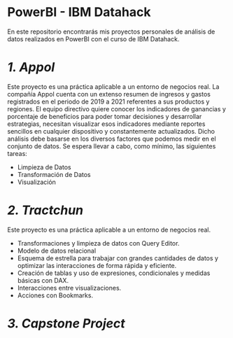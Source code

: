 # PowerBI - IBM Datahack

En este repositorio encontrarás mis proyectos personales de análisis de datos realizados en PowerBI con el curso de IBM Datahack.

# *1. Appol*

Este proyecto es una práctica aplicable a un entorno de negocios real. 
La compañía Appol cuenta con un extenso resumen de ingresos y gastos registrados en el periodo de 2019 a 2021 referentes a sus productos y regiones. El equipo directivo quiere conocer los indicadores de ganancias y porcentaje de beneficios para poder tomar decisiones y desarrollar estrategias, necesitan visualizar esos indicadores mediante reportes sencillos en cualquier dispositivo y constantemente actualizados.
Dicho análisis debe basarse en los diversos factores que podemos medir en el conjunto de datos. Se espera llevar a cabo, como mínimo, las siguientes tareas:

- Limpieza de Datos
- Transformación de Datos
- Visualización

# *2. Tractchun*

Este proyecto es una práctica aplicable a un entorno de negocios real. 

- Transformaciones y limpieza de datos con Query Editor. 
- Modelo de datos relacional
- Esquema de estrella para trabajar con grandes cantidades de datos y optimizar las interacciones de forma rápida y eficiente.
- Creación de tablas y uso de expresiones, condicionales y medidas básicas con DAX.
- Interacciones entre visualizaciones.
- Acciones con Bookmarks.


# *3. Capstone Project*



 

